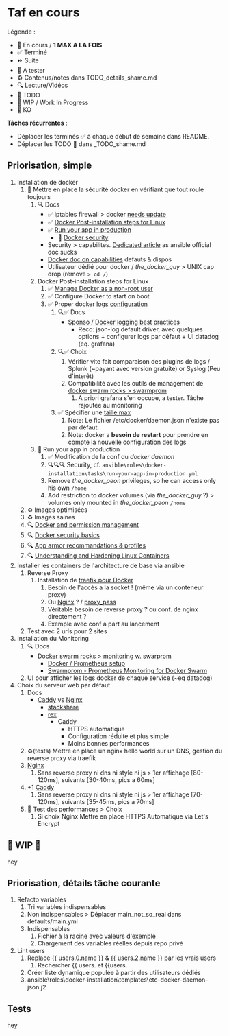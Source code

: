 # Taf en cours

Légende :

- 🚀  En cours / **1 MAX A LA FOIS**
- ✅  Terminé
- ⏩  Suite
- 📌  A tester
- ♻️  Contenus/notes dans TODO_details_shame.md
- 🔍  Lecture/Vidéos
- 🌱  TODO
- 🚧  WIP / Work In Progress
- 💩  KO

**Tâches récurrentes** :

- Déplacer les terminés ✅ à chaque début de semaine dans README.
- Déplacer les TODO 🌱 dans _TODO_shame.md

## Priorisation, simple

1. Installation de docker
   1. 🚀 Mettre en place la sécurité docker en vérifiant que tout roule toujours
      1. 🔍 Docs
         - ✅ iptables firewall > docker [needs update](https://github.com/nickjj/ansible-iptables/blob/master/tasks/main.yml)
         - ✅ [Docker Post-installation steps for Linux](https://docs.docker.com/install/linux/linux-postinstall/)
         - ✅ [Run your app in production](https://docs.docker.com/get-started/orchestration/)
           - 🚀 [Docker security](https://docs.docker.com/engine/security/security/)
         - Security > capabilites. [Dedicated article](https://opensource.com/business/15/3/docker-security-tuning) as ansible official doc sucks
         - [Docker doc on capabilities](https://docs.docker.com/engine/reference/run/#runtime-privilege-and-linux-capabilities) defauts & dispos
         - Utilisateur dédié pour docker / *the_docker_guy* > UNIX cap drop (remove `> cd /`)
      2. Docker Post-installation steps for Linux
         1. ✅ [Manage Docker as a non-root user](https://docs.docker.com/install/linux/linux-postinstall/#manage-docker-as-a-non-root-user)
         2. ✅ Configure Docker to start on boot
         3. ✅ Proper docker [logs](https://docs.docker.com/config/containers/logging/) [configuration](https://docs.docker.com/config/containers/logging/configure/)
            1. 🔍✅ Docs
               - [Sponso / Docker logging best practices](https://www.datadoghq.com/blog/docker-logging/)
                 - Reco: json-log default driver, avec quelques options + configurer logs par défaut + UI datadog (eq. grafana)
            2. 🔍✅ Choix
               1. Vérifier vite fait comparaison des plugins de logs / Splunk (~payant avec version gratuite) or Syslog (Peu d'interêt)
               2. Compatibilité avec les outils de management de [docker swarm rocks > swarmprom](https://dockerswarm.rocks/swarmprom/)
                  1. A priori grafana s'en occupe, a tester. Tâche rajoutée au monitoring
            3. ✅ Spécifier une [taille max](https://docs.docker.com/config/containers/logging/configure/#configure-the-default-logging-driver)
               1. Note: Le fichier /etc/docker/daemon.json n'existe pas par défaut.
               2. Note: docker a **besoin de restart** pour prendre en compte la nouvelle configuration des logs
      3. 🚀 Run your app in production
         1. ✅ Modification de la conf du *docker daemon*
         2. 🔍🔍🔍 Security, cf. `ansible\roles\docker-installation\tasks\run-your-app-in-production.yml`
         3. Remove *the_docker_peon* privileges, so he can access only his own `/home`
         4. Add restriction to docker volumes (via *the_docker_guy* ?) > volumes only mounted in *the_docker_peon* `/home`
   2. ♻️ Images optimisées
   3. ♻️ Images saines
   4. 🔍 [Docker and permission management](https://blog.ippon.tech/docker-and-permission-management/)
   5. 🔍 [Docker security basics](https://innablr.com.au/blog/docker-security-basics/)
   6. 🔍 [App armor recommandations & profiles](https://www.nccgroup.trust/uk/our-research/abusing-privileged-and-unprivileged-linux-containers/)
   7. 🔍 [Understanding and Hardening Linux Containers](https://www.nccgroup.trust/uk/our-research/understanding-and-hardening-linux-containers/)
2. Installer les containers de l'architecture de base via ansible
   1. Reverse Proxy
      1. Installation de [traefik pour Docker](https://docs.traefik.io/providers/docker/)
         1. Besoin de l'accès a la socket ! (même via un conteneur proxy)
         2. Ou [Nginx](https://hub.docker.com/r/jwilder/nginx-proxy/) ? / [proxy_pass](https://medium.com/@mannycodes/create-an-nginx-reverse-proxy-with-docker-a1c0aa9078f1)
         3. Véritable besoin de reverse proxy ? ou conf. de nginx directement ?
         4. Exemple avec conf a part au lancement
   2. Test avec 2 urls pour 2 sites
3. Installation du Monitoring
   1. 🔍 Docs
      - [Docker swarm rocks > monitoring w. swarprom](https://dockerswarm.rocks/swarmprom/)
        - [Docker / Prometheus setup](https://docs.docker.com/config/daemon/prometheus/)
        - [Swarmprom - Prometheus Monitoring for Docker Swarm](https://www.weave.works/blog/swarmprom-prometheus-monitoring-for-docker-swarm)
   2. UI pour afficher les logs docker de chaque service (~eq datadog)
4. Choix du serveur web par défaut
   1. Docs
      - [Caddy](https://caddyserver.com/) vs [Nginx](https://www.nginx.com/)
        - [stackshare](https://stackshare.io/stackups/caddy-vs-nginx)
        - [rex](https://medium.com/@torch2424/my-experience-of-switching-from-nginx-to-caddy-79bc8cd627c0)
          - Caddy
            - HTTPS automatique
            - Configuration réduite et plus simple
            - Moins bonnes performances
   2. ♻️(tests) Mettre en place un nginx hello world sur un DNS, gestion du reverse proxy via traefik
   3. [Nginx](https://hub.docker.com/_/nginx)
      1. Sans reverse proxy ni dns ni style ni js > 1er affichage [80-120ms], suivants [30-40ms, pics a 60ms]
   4. +1 [Caddy](https://hub.docker.com/r/yobasystems/alpine-caddy/)
      1. Sans reverse proxy ni dns ni style ni js > 1er affichage [70-120ms], suivants [35-45ms, pics a 70ms]
   5. 📌 Test des performances > Choix
      1. Si choix Nginx Mettre en place HTTPS Automatique via Let's Encrypt

## 🚧 WIP 🚧

hey

## Priorisation, détails tâche courante

1. Refacto variables
   1. Tri variables indispensables
   2. Non indispensables > Déplacer main_not_so_real dans defaults/main.yml
   3. Indispensables
      1. Fichier à la racine avec valeurs d'exemple
      2. Chargement des variables réelles depuis repo privé
2. Lint users
   1. Replace {{ users.0.name }} & {{ users.2.name }} par les vrais users
      1. Rechercher {{ users. et {{users.
   2. Créer liste dynamique populée à partir des utilisateurs dédiés
   3. ansible\roles\docker-installation\templates\etc-docker-daemon-json.j2

## Tests

hey
